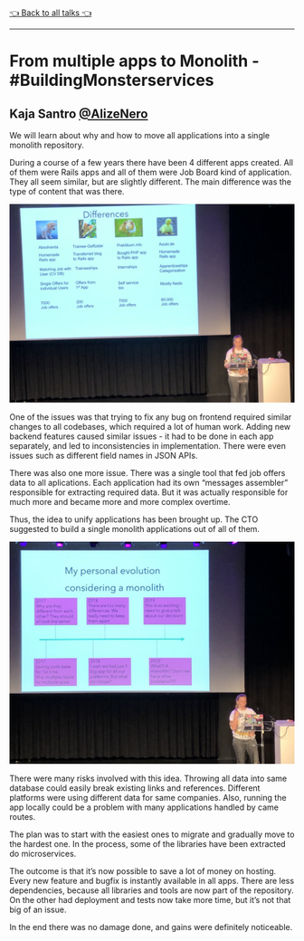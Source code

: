 [👈 Back to all talks 👈](../README.md)

------

# From multiple apps to Monolith - #BuildingMonsterservices

## Kaja Santro [@AlizeNero](https://twitter.com/AlizeNero)

We will learn about why and how to move all applications into a single monolith repository.

During a course of a few years there have been 4 different apps created. All of them were Rails apps and all of them were Job Board kind of application. They all seem similar, but are slightly different. The main difference was the type of content that was there. 

![0102-differences](media/0102-differences.jpg)

One of the issues was that trying to fix any bug on frontend required similar changes to all codebases, which required a lot of human work. Adding new backend features caused similar issues - it had to be done in each app separately, and led to inconsistencies in implementation. There were even issues such as different field names in JSON APIs.

There was also one more issue. There was a single tool that fed job offers data to all aplications. Each application had its own “messages assembler” responsible for extracting required data. But it was actually responsible for much more and became more and more complex overtime. 

Thus, the idea to unify applications has been brought up. The CTO suggested to build a single monolith applications out of all of them. 

![0102-timeline](media/0102-timeline.jpg)

There were many risks involved with this idea. Throwing all data into same database could easily break existing links and references. Different platforms were using different data for same companies. Also, running the app locally could be a problem with many applications handled by came routes.

The plan was to start with the easiest ones to migrate and gradually move to the hardest one. In the process, some of the libraries have been extracted do microservices.

The outcome is that it’s now possible to save a lot of money on hosting. Every new feature and bugfix is instantly available in all apps. There are less dependencies, because all libraries and tools are now part of the repository. On the other had deployment and tests now take more time, but it’s not that big of an issue.

In the end there was no damage done, and gains were definitely noticeable.

